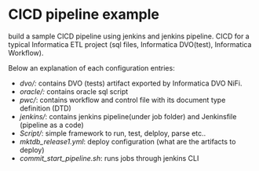 # CICD pipeline example 

build a sample CICD pipeline using jenkins and jenkins pipeline. 
CICD for a typical Informatica ETL project (sql files, Informatica DVO(test), Informatica Workflow).


Below an explanation of each configuration entries:

 - *dvo/:* contains DVO (tests) artifact exported by Informatica DVO NiFi.
 - *oracle/:* contains oracle sql script 
 - *pwc/*: contains workflow and control file with its document type definition (DTD) 
 - *jenkins/*: contains jenkins pipeline(under job folder) and Jenkinsfile (pipeline as a code)
 - *Script/*: simple framework to run, test, delploy, parse etc..
 - *mktdb_release1.yml*: deploy configuration (what are the artifacts to deploy) 
 - *commit_start_pipeline.sh*: runs jobs through jenkins CLI 
